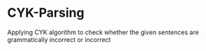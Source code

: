 # CYK-Parsing
Applying CYK algorithm to check whether the given sentences are grammatically incorrect or incorrect
